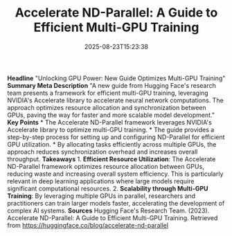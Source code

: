 ﻿---
title: "Accelerate ND-Parallel: A Guide to Efficient Multi-GPU Training"
date: "2025-08-23T15:23:38"
category: "Markets"
summary: ""
slug: "accelerate ndparallel a guide to efficient multigpu training"
source_urls:
  - "https://huggingface.co/blog/accelerate-nd-parallel"
seo:
  title: "Accelerate ND-Parallel: A Guide to Efficient Multi-GPU Training | Hash n Hedge"
  description: ""
  keywords: ["news", "markets", "brief"]
---
**Headline** "Unlocking GPU Power: New Guide Optimizes Multi-GPU Training"  **Summary Meta Description** "A new guide from Hugging Face's research team presents a framework for efficient multi-GPU training, leveraging NVIDIA's Accelerate library to accelerate neural network computations. The approach optimizes resource allocation and synchronization between GPUs, paving the way for faster and more scalable model development."  **Key Points**  * The Accelerate ND-Parallel framework leverages NVIDIA's Accelerate library to optimize multi-GPU training. * The guide provides a step-by-step process for setting up and configuring ND-Parallel for efficient GPU utilization. * By allocating tasks efficiently across multiple GPUs, the approach reduces synchronization overhead and increases overall throughput.  **Takeaways**  1. **Efficient Resource Utilization**: The Accelerate ND-Parallel framework optimizes resource allocation between GPUs, reducing waste and increasing overall system efficiency. This is particularly relevant in deep learning applications where large models require significant computational resources. 2. **Scalability through Multi-GPU Training**: By leveraging multiple GPUs in parallel, researchers and practitioners can train larger models faster, accelerating the development of complex AI systems.  **Sources** Hugging Face's Research Team. (2023). Accelerate ND-Parallel: A Guide to Efficient Multi-GPU Training. Retrieved from <https://huggingface.co/blog/accelerate-nd-parallel> 
